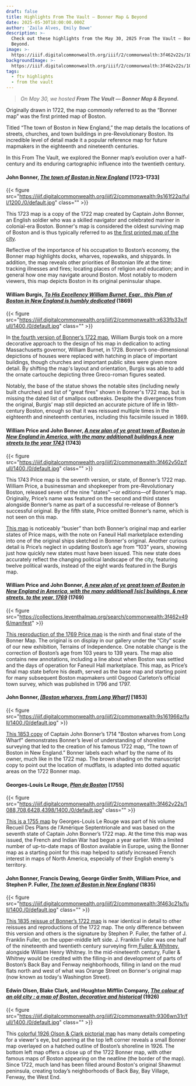 ```yaml
---
draft: false
title: Highlights From The Vault — Bonner Map & Beyond
date: 2025-05-30T18:00:00.000Z
author: 'Zaila Alves, Emily Bowe'
description: >-
  Check out these highlights from the May 30, 2025 From The Vault — Bonner Map &
  Beyond.
image: >-
  https://iiif.digitalcommonwealth.org/iiif/2/commonwealth:3f462v22s/1088,868,6397,2334/1400,/0/default.jpg
backgroundImage: >-
  https://iiif.digitalcommonwealth.org/iiif/2/commonwealth:3f462v22s/1088,868,6397,2334/1400,/0/default.jpg
tags:
  - ftv highlights
  - from the vault
---
```


> *On May 30, we hosted **From The Vault — Bonner Map & Beyond.***

Originally drawn in 1722, the map commonly referred to as the “Bonner map” was the first printed map of Boston.

Titled “The town of Boston in New England,” the map details the locations of streets, churches, and town buildings in pre-Revolutionary Boston. Its incredible level of detail made it a popular reference map for future mapmakers in the eighteenth and nineteenth centuries.

In this From The Vault, we explored the Bonner map’s evolution over a half-century and its enduring cartographic influence into the twentieth century.

#### John Bonner, *[The town of Boston in New England](https://collections.leventhalmap.org/search/commonwealth:9s161f21f)* \[1723–1733]

{{< figure src="https://iiif.digitalcommonwealth.org/iiif/2/commonwealth:9s161f22q/full/1200,/0/default.jpg" class="" >}}

This 1723 map is a copy of the 1722 map created by Captain John Bonner, an English soldier who was a skilled navigator and celebrated mariner in colonial-era Boston. Bonner's map is considered the oldest surviving map of Boston and is thus typically referred to as [the first printed map of the city](https://collections.leventhalmap.org/search/commonwealth:9s161f21f).

Reflective of the importance of his occupation to Boston’s economy, the Bonner map highlights docks, wharves, ropewalks, and shipyards. In addition, the map reveals other priorities of Bostonian life at the time: tracking illnesses and fires; locating places of religion and education; and in general how one may navigate around Boston. Most notably to modern viewers, this map depicts Boston in its original peninsular shape.

#### William Burgis, *[To His Excellency William Burnet, Esqr., this Plan of Boston in New England is humbly dedicated](https://collections.leventhalmap.org/search/commonwealth:x633fb32n)* (1869)

{{< figure src="https://iiif.digitalcommonwealth.org/iiif/2/commonwealth:x633fb33x/full/1400,/0/default.jpg" class="" >}}

In [the fourth version of Bonner’s 1722 map](https://collections.leventhalmap.org/search/commonwealth:x633fb32n), William Burgis took on a more decorative approach to the design of his map in dedication to acting Massachusetts governor, William Burnet, in 1728. Bonner’s one-dimensional depictions of houses were replaced with hatching in place of important buildings, though churches and important public sites were given more detail. By shifting the map's layout and orientation, Burgis was able to add the ornate cartouche depicting three Greco-roman figures seated.

Notably, the base of the statue shows the notable sites (including newly built churches) and list of "great fires" shown in Bonner's 1722 map, but is missing the dated list of smallpox outbreaks. Despite the divergences from the original, Burgis’ map still depicted an accurate picture of life in 18th-century Boston, enough so that it was reissued multiple times in the eighteenth and nineteenth centuries, including this facsimile issued in 1869.

#### William Price and John Bonner, *[A new plan of ye great town of Boston in New England in America, with the many additionall buildings & new streets to the year 1743](https://collections.leventhalmap.org/search/commonwealth:9s161952m)* (1743)

{{< figure src="https://iiif.digitalcommonwealth.org/iiif/2/commonwealth:3f462v50z/full/1400,/0/default.jpg" class="" >}}

This 1743 Price map is the seventh version, or state, of Bonner’s 1722 map. William Price, a businessman and shopkeeper from pre-Revolutionary Boston, released seven of the nine "states"—or editions—of Bonner’s map. Originally, Price’s name was featured on the second and third states alongside Bonner’s name as part of a successful re-release of Bonner’s successful original. By the fifth state, Price omitted Bonner’s name, which is not seen on this map.

[This map](https://collections.leventhalmap.org/search/commonwealth:9s161952m) is noticeably “busier” than both Bonner’s original map and earlier states of Price maps, with the note on Faneuil Hall marketplace extending into one of the original ships sketched in Bonner's original. Another curious detail is Price’s neglect in updating Boston’s age from “103” years, showing just how quickly new states must have been issued. This new state does accurately reflect the changing political landscape of the city, featuring twelve political wards, instead of the eight wards featured in the Burgis map.

#### William Price and John Bonner, *[A new plan of ye great town of Boston in New England in America, with the many additionall \[sic\] buildings, & new streets, to the year, 1769](https://collections.leventhalmap.org/search/commonwealth:3f462v496)* (1769)

{{< figure src="https://collections.leventhalmap.org/search/commonwealth:3f462v496/manifest" >}}

[This reproduction of the 1769 Price map](https://collections.leventhalmap.org/search/commonwealth:3f462v496) is the ninth and final state of the Bonner Map. The original is on display in our gallery under the “City” scale of our new exhibition, Terrains of Independence. One notable change is the correction of Boston’s age from 103 years to 139 years. The map also contains new annotations, including a line about when Boston was settled and the days of operation for Faneuil Hall marketplace. This map, as Price’s final map state before his death, served as the base map and starting point for many subsequent Boston mapmakers until Osgood Carleton’s official town survey, which was published in 1796 and 1797.

#### John Bonner, *[\[Boston wharves, from Long Wharf\]](https://collections.leventhalmap.org/search/commonwealth:9s161965p)* \[1853]

{{< figure src="https://iiif.digitalcommonwealth.org/iiif/2/commonwealth:9s161966z/full/1400,/0/default.jpg" >}}

[This 1853 copy](https://collections.leventhalmap.org/search/commonwealth:9s161965p) of Captain John Bonner’s 1714 "Boston wharves from Long Wharf" demonstrates Bonner’s level of understanding of shoreline surveying that led to the creation of his famous 1722 map, “The town of Boston in New England.” Bonner labels each wharf by the name of its owner, much like in the 1722 map. The brown shading on the manuscript copy to point out the location of mudflats, is adapted into dotted aquatic areas on the 1722 Bonner map.

#### Georges-Louis Le Rouge, *[Plan de Boston](https://collections.leventhalmap.org/search/commonwealth:3f462v21h)* \[1755]

{{< figure src="https://iiif.digitalcommonwealth.org/iiif/2/commonwealth:3f462v22s/1088,708,6428,4398/1400,/0/default.jpg" class="" >}}

[This is a 1755 map](https://collections.leventhalmap.org/search/commonwealth:3f462v21h) by Georges-Louis Le Rouge was part of his volume Recueil Des Plans de l'Amérique Septentrionale and was based on the seventh state of Captain John Bonner’s 1722 map. At the time this map was issued, the French and Indian War had begun a year earlier. With a limited number of up-to-date maps of Boston available in Europe, using the Bonner map as a starting point for this map helped to satisfy increased French interest in maps of North America, especially of their English enemy's territory.

#### John Bonner, Francis Dewing, George Girdler Smith, William Price, and &#xA;Stephen P. Fuller, *[The town of Boston in New England](https://collections.leventhalmap.org/search/commonwealth:3f4631769)* (1835)

{{< figure src="https://iiif.digitalcommonwealth.org/iiif/2/commonwealth:3f463c21s/full/1400,/0/default.jpg" class="" >}}

[This 1835 reissue of Bonner’s 1722 map](https://collections.leventhalmap.org/search/commonwealth:3f4631769) is near identical in detail to other reissues and reproductions of the 1722 map. The only difference between this version and others is the signature by Stephen P. Fuller, the father of J. Franklin Fuller, on the upper-middle left side. J. Franklin Fuller was one half of the nineteenth and twentieth century surveying firm[ Fuller & Whitney,](https://archives.bpl.org/agents/corporate_entities/153) alongside William Henry Whitney. In the mid-nineteenth century, Fuller & Whitney would be credited with the filling-in and development of parts of Boston’s Back Bay and Fenway neighborhoods, filling in land on the mud flats north and west of what was Orange Street on Bonner's original map (now known as today's Washington Street).

#### Edwin Olsen, Blake Clark, and Houghton Mifflin Company, *[The colour of an old city : a map of Boston, decorative and historical](https://collections.leventhalmap.org/search/commonwealth:rj432v46t)* (1926)

{{< figure src="https://iiif.digitalcommonwealth.org/iiif/2/commonwealth:9306wn31r/full/1400,/0/default.jpg" class="" >}}

This [colorful 1926 Olson & Clark pictorial map](https://collections.leventhalmap.org/search/commonwealth:rj432v46t) has many details competing for a viewer's eye, but peering at the top left corner reveals a small Bonner map overlayed on a hatched outline of Boston’s shoreline in 1926. The bottom left map offers a close up of the 1722 Bonner map, with other famous maps of Boston appearing on the neatline (the border of the map). Since 1722, much land has been filled around Boston's original Shawmut peninsula, creating today’s neighborhoods of Back Bay, Bay Village, Fenway, the West End.
